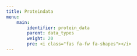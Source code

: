 ```yaml
---
title: Proteindata
menu:
    main:
        identifier: protein_data
        parent: data_types
        weight: 20
        pre: <i class="fas fa-fw fa-shapes"></i>
---
```

